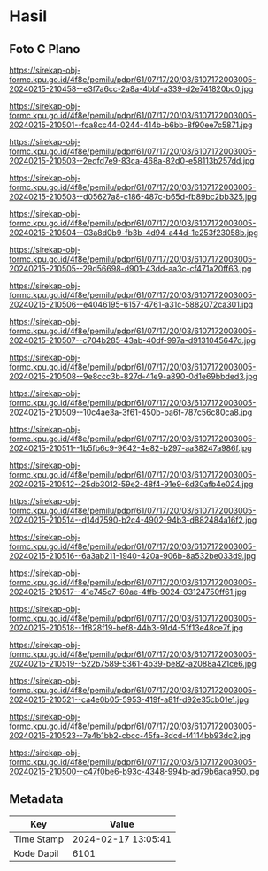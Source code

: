 # Hasil

## Foto C Plano

https://sirekap-obj-formc.kpu.go.id/4f8e/pemilu/pdpr/61/07/17/20/03/6107172003005-20240215-210458--e3f7a6cc-2a8a-4bbf-a339-d2e741820bc0.jpg

https://sirekap-obj-formc.kpu.go.id/4f8e/pemilu/pdpr/61/07/17/20/03/6107172003005-20240215-210501--fca8cc44-0244-414b-b6bb-8f90ee7c5871.jpg

https://sirekap-obj-formc.kpu.go.id/4f8e/pemilu/pdpr/61/07/17/20/03/6107172003005-20240215-210503--2edfd7e9-83ca-468a-82d0-e58113b257dd.jpg

https://sirekap-obj-formc.kpu.go.id/4f8e/pemilu/pdpr/61/07/17/20/03/6107172003005-20240215-210503--d05627a8-c186-487c-b65d-fb89bc2bb325.jpg

https://sirekap-obj-formc.kpu.go.id/4f8e/pemilu/pdpr/61/07/17/20/03/6107172003005-20240215-210504--03a8d0b9-fb3b-4d94-a44d-1e253f23058b.jpg

https://sirekap-obj-formc.kpu.go.id/4f8e/pemilu/pdpr/61/07/17/20/03/6107172003005-20240215-210505--29d56698-d901-43dd-aa3c-cf471a20ff63.jpg

https://sirekap-obj-formc.kpu.go.id/4f8e/pemilu/pdpr/61/07/17/20/03/6107172003005-20240215-210506--e4046195-6157-4761-a31c-5882072ca301.jpg

https://sirekap-obj-formc.kpu.go.id/4f8e/pemilu/pdpr/61/07/17/20/03/6107172003005-20240215-210507--c704b285-43ab-40df-997a-d9131045647d.jpg

https://sirekap-obj-formc.kpu.go.id/4f8e/pemilu/pdpr/61/07/17/20/03/6107172003005-20240215-210508--9e8ccc3b-827d-41e9-a890-0d1e69bbded3.jpg

https://sirekap-obj-formc.kpu.go.id/4f8e/pemilu/pdpr/61/07/17/20/03/6107172003005-20240215-210509--10c4ae3a-3f61-450b-ba6f-787c56c80ca8.jpg

https://sirekap-obj-formc.kpu.go.id/4f8e/pemilu/pdpr/61/07/17/20/03/6107172003005-20240215-210511--1b5fb6c9-9642-4e82-b297-aa38247a986f.jpg

https://sirekap-obj-formc.kpu.go.id/4f8e/pemilu/pdpr/61/07/17/20/03/6107172003005-20240215-210512--25db3012-59e2-48f4-91e9-6d30afb4e024.jpg

https://sirekap-obj-formc.kpu.go.id/4f8e/pemilu/pdpr/61/07/17/20/03/6107172003005-20240215-210514--d14d7590-b2c4-4902-94b3-d882484a16f2.jpg

https://sirekap-obj-formc.kpu.go.id/4f8e/pemilu/pdpr/61/07/17/20/03/6107172003005-20240215-210516--6a3ab211-1940-420a-906b-8a532be033d9.jpg

https://sirekap-obj-formc.kpu.go.id/4f8e/pemilu/pdpr/61/07/17/20/03/6107172003005-20240215-210517--41e745c7-60ae-4ffb-9024-03124750ff61.jpg

https://sirekap-obj-formc.kpu.go.id/4f8e/pemilu/pdpr/61/07/17/20/03/6107172003005-20240215-210518--1f828f19-bef8-44b3-91d4-51f13e48ce7f.jpg

https://sirekap-obj-formc.kpu.go.id/4f8e/pemilu/pdpr/61/07/17/20/03/6107172003005-20240215-210519--522b7589-5361-4b39-be82-a2088a421ce6.jpg

https://sirekap-obj-formc.kpu.go.id/4f8e/pemilu/pdpr/61/07/17/20/03/6107172003005-20240215-210521--ca4e0b05-5953-419f-a81f-d92e35cb01e1.jpg

https://sirekap-obj-formc.kpu.go.id/4f8e/pemilu/pdpr/61/07/17/20/03/6107172003005-20240215-210523--7e4b1bb2-cbcc-45fa-8dcd-f4114bb93dc2.jpg

https://sirekap-obj-formc.kpu.go.id/4f8e/pemilu/pdpr/61/07/17/20/03/6107172003005-20240215-210500--c47f0be6-b93c-4348-994b-ad79b6aca950.jpg


## Metadata

| Key        | Value               |
| ---------- | ------------------- |
| Time Stamp | 2024-02-17 13:05:41 |
| Kode Dapil | 6101                |



